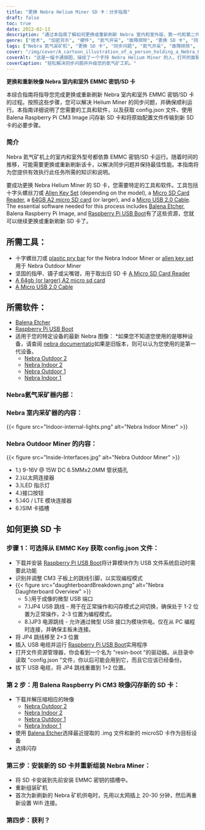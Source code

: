 ```yaml
---
title: "更换 Nebra Helium Miner SD 卡：分步指南"
draft: false
toc: true
date: 2022-02-13
description: "通过本指南了解如何更换或重新刷新 Nebra 室内和室外版、第一代和第二代 EMMC Key SD 卡，并修复 Helium Miner 同步问题。"
genre: ["技术", "加密货币", "硬件", "氦气开采", "故障排除", "更换 SD 卡", "同步问题", "树莓派", "Balena Etcher", "Nebra 氦气采矿机"]
tags: ["Nebra 氦气采矿机", "更换 SD 卡", "同步问题", "氦气开采", "故障排除", "树莓派", "Balena Etcher", "硬件指南", "SD 卡升级", "解决同步问题", "分步指南", "氦气矿工同步修复", "Nebra 室内采矿机", "Nebra 户外采矿机", "树莓派计算模块 3", "Balena Raspberry Pi CM3 图像", "氦气矿工的故障排除", "内布拉采矿设备公司", "Balena Etcher 软件", "更换 Nebra 矿工机上的 EMMC 密钥", "氦气矿工的 SD 卡修复", "修复氦气矿工同步问题", "更换 Nebra Miner SD 卡", "Nebra 氦气开采器故障排除指南", "氦气开采技巧", "升级 Nebra Helium Miner SD 卡", "如何重新映像 Nebra Miner SD 卡", "解决 Nebra Helium Miner 同步问题"]
cover: "/img/cover/A_cartoon_illustration_of_a_person_holding_a_Nebra_Helium_M.png"
coverAlt: "这是一幅卡通插图，描绘了一个手持 Nebra Helium Miner 的人，打开的面板上显示出 SD 卡插槽，指南的步骤以指南的形式浮现在设备上方。"
coverCaption: "轻松解决同步问题并升级您的氦气矿工机。"
---
```


**更换和重新映像 Nebra 室内和室外 EMMC 密钥/SD 卡**

本综合指南将指导您完成更换或重新刷新 Nebra 室内和室外 EMMC 密钥/SD 卡的过程。按照这些步骤，您可以解决 Helium Miner 的同步问题，并确保顺利运行。本指南详细说明了您需要的工具和软件，以及获取 config.json 文件、使用 Balena Raspberry Pi CM3 Image 闪存新 SD 卡和将原始配置文件传输到新 SD 卡的必要步骤。

### 简介

Nebra 氦气矿机上的室内和室外型号都依靠 EMMC 密钥/SD 卡运行。随着时间的推移，可能需要更换或重新刷新该卡，以解决同步问题并保持最佳性能。本指南将为您提供有效执行此任务所需的知识和说明。

要成功更换 Nebra Helium Miner 的 SD 卡，您需要特定的工具和软件。工具包括十字头螺丝刀或 [Allen Key Set](https://amzn.to/34SlnOS) (depending on the model), a [Micro SD Card Reader](https://amzn.to/3Jl3U0w), a [64GB A2 micro SD card](https://amzn.to/3oJtTqs) (or larger), and a [Micro USB 2.0 Cable](https://amzn.to/3LxXYmA). The essential software needed for this process includes [Balena Etcher](https://www.balena.io/etcher/), Balena Raspberry Pi Image, and [Raspberry Pi USB Boot](https://github.com/raspberrypi/usbboot/raw/master/win32/rpiboot_setup.exe)有了这些资源，您就可以继续更换或重新刷新 SD 卡了。

## 所需工具：
- 十字螺丝刀或 [plastic pry bar](https://amzn.to/3rLXVfc) for the Nebra Indoor Miner or [allen key set](https://amzn.to/34SlnOS)用于 Nebra Outdoor Miner
- 坚固的指甲、镊子或尖嘴钳，用于取出旧 SD 卡
 [A Micro SD Card Reader](https://amzn.to/3Jl3U0w)
- [A 64gb (or larger) A2 micro sd card](https://amzn.to/3oJtTqs)
- [A Micro USB 2.0 Cable](https://amzn.to/3LxXYmA)
## 所需软件：
- [Balena Etcher](https://www.balena.io/etcher/)
- [Raspberry Pi USB Boot](https://github.com/raspberrypi/usbboot/raw/master/win32/rpiboot_setup.exe)
- 适用于您的特定设备的最新 Nebra 图像：
*如果您不知道您使用的是哪种设备，请查阅 [nebra documentatio](https://support.nebra.com/support/home)如果是旧版本，则可以认为您使用的是第一代设备。
  - [Nebra Outdoor 2](https://github.com/NebraLtd/helium-nebra-outdoor2/releases/)
  - [Nebra Indoor 2](https://github.com/NebraLtd/helium-nebra-indoor2/releases/)
  - [Nebra Outdoor 1](https://github.com/NebraLtd/helium-nebra-outdoor1/releases)
  - [Nebra Indoor 1](https://github.com/NebraLtd/helium-nebra-indoor1/releases)

### Nebra氦气采矿器内部：
### Nebra 室内采矿器的内容：
{{< figure src="Indoor-internal-lights.png" alt="Nebra Indoor Miner" >}}
### Nebra Outdoor Miner 的内容：
{{< figure src="Inside-Interfaces.jpg" alt="Nebra Outdoor Miner" >}}
 - 1.) 9-16V @ 15W DC 6.5MMx2.0MM 管状插孔
 - 2.)以太网连接器
 - 3.)LED 指示灯
 - 4.)接口按钮
 - 5.)4G / LTE 模块连接器
 - 6.)SIM 卡插槽

## 如何更换 SD 卡
### 步骤 1：可选择从 EMMC Key 获取 config.json 文件：
- 下载并安装 [Raspberry Pi USB Boot](https://github.com/raspberrypi/usbboot/raw/master/win32/rpiboot_setup.exe)将计算模块作为 USB 文件系统启动时需要此功能
- 识别并调整 CM3 子板上的跳线引脚，以实现编程模式
 - {{< figure src="daughterboardBreakdown.png" alt="Nebra Daughterboard Overview" >}}
   - 5.)用于成像的微型 USB 端口
   - 7.)JP4 USB 跳线 - 用于在正常操作和闪存模式之间切换，确保处于 1-2 位置为正常操作，2-3 位置为编程模式。
   - 8.)JP3 电源跳线 - 允许通过微型 USB 接口为模块供电。仅在从 PC 编程时连接，并确保主板未连接。
 - 将 JP4 跳线移至 2+3 位置
 - 插入 USB 电缆并运行 [Raspberry Pi USB Boot](https://github.com/raspberrypi/usbboot/raw/master/win32/rpiboot_setup.exe)实用程序
 - 打开文件资源管理器，你会看到一个名为 "resin-boot "的驱动器。从目录中读取 "config.json "文件，你以后可能会用到它，而且它应该已经备份。
 - 拔下 USB 电缆，将 JP4 跳线重置到 1+2 位置。
### 第 2 步：用 Balena Raspberry Pi CM3 映像闪存新的 SD 卡：
- 下载并解压缩相应的映像
  - [Nebra Outdoor 2](https://github.com/NebraLtd/helium-nebra-outdoor2/releases/)
  - [Nebra Indoor 2](https://github.com/NebraLtd/helium-nebra-indoor2/releases/)
  - [Nebra Outdoor 1](https://github.com/NebraLtd/helium-nebra-outdoor1/releases)
  - [Nebra Indoor 1](https://github.com/NebraLtd/helium-nebra-indoor1/releases)
- 使用 [Balena Etcher](https://www.balena.io/etcher/)选择最近提取的 .img 文件和新的 microSD 卡作为目标设备
- 选择闪存
### 第三步：安装新的 SD 卡并重新组装 Nebra Miner：
 - 将 SD 卡安装到先前安装 EMMC 密钥的插槽中。
 - 重新组装矿机
 - 首次为新刷新的 Nebra 矿机供电时，先用以太网插上 20-30 分钟，然后再重新设置 Wifi 连接。
### 第四步：获利？





